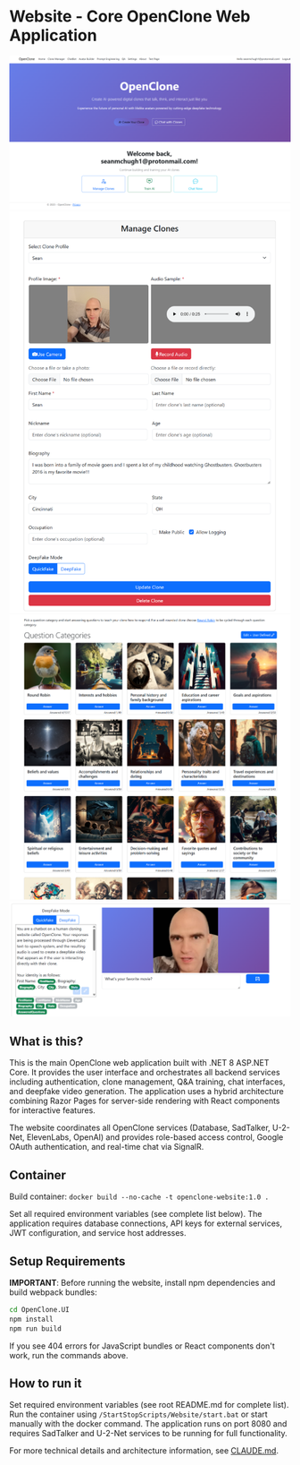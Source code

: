 # Website - Core OpenClone Web Application

<div align="center">

![Landing Page](/Documentation/website-1.png)
![Clone Manager](/Documentation/website-2.png)
![Chat Interface](/Documentation/website-3.png)
![Q&A Training](/Documentation/website-4.png)

</div>

## What is this?

This is the main OpenClone web application built with .NET 8 ASP.NET Core. It provides the user interface and orchestrates all backend services including authentication, clone management, Q&A training, chat interfaces, and deepfake video generation. The application uses a hybrid architecture combining Razor Pages for server-side rendering with React components for interactive features.

The website coordinates all OpenClone services (Database, SadTalker, U-2-Net, ElevenLabs, OpenAI) and provides role-based access control, Google OAuth authentication, and real-time chat via SignalR.

## Container

Build container: `docker build --no-cache -t openclone-website:1.0 .`

Set all required environment variables (see complete list below). The application requires database connections, API keys for external services, JWT configuration, and service host addresses.

## Setup Requirements

**IMPORTANT**: Before running the website, install npm dependencies and build webpack bundles:

```bash
cd OpenClone.UI
npm install
npm run build
```

If you see 404 errors for JavaScript bundles or React components don't work, run the commands above.

## How to run it

Set required environment variables (see root README.md for complete list). Run the container using `/StartStopScripts/Website/start.bat` or start manually with the docker command. The application runs on port 8080 and requires SadTalker and U-2-Net services to be running for full functionality.

For more technical details and architecture information, see [CLAUDE.md](CLAUDE.md).